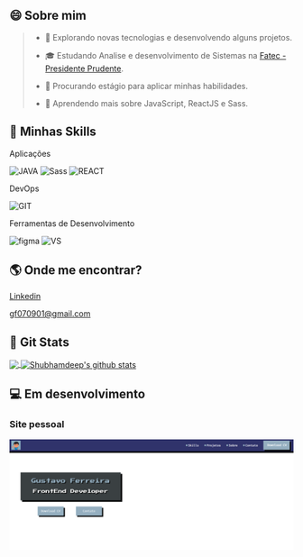## 😄 Sobre mim


> + 🤔   Explorando novas tecnologias e desenvolvendo alguns projetos.
>
> + 🎓   Estudando Analise e desenvolvimento de Sistemas na <a href="http://fatecpp.edu.br">Fatec - Presidente Prudente</a>.
>
> + 💼   Procurando estágio para aplicar minhas habilidades.
>
> + 🌱   Aprendendo mais sobre JavaScript, ReactJS e Sass.


## 🚀  Minhas Skills

Aplicações

![JAVA](https://camo.githubusercontent.com/848defb760c0adff4362c04283f254f633ea8eff177c1640b209429d0e3d7627/68747470733a2f2f696d672e736869656c64732e696f2f62616467652f2d4a6176615363726970742d3333333333333f7374796c653d666c6174266c6f676f3d6a617661736372697074)
![Sass](https://camo.githubusercontent.com/500b304d1b321885bca0351e8469f88ed4e62eed3ca492e7d7508e1aa0fc2c0f/68747470733a2f2f696d672e736869656c64732e696f2f62616467652f2d534153532d3333333333333f7374796c653d666c6174266c6f676f3d53617373266c6f676f436f6c6f723d653337336631)
![REACT](https://camo.githubusercontent.com/b8f9baf34dfa59e5cf63be744777f8f01596535a4bcc1502df3cf39a71d41c23/68747470733a2f2f696d672e736869656c64732e696f2f62616467652f2d52656163742d3333333333333f7374796c653d666c6174266c6f676f3d7265616374)

DevOps

![GIT](https://camo.githubusercontent.com/544426317a6c6226b7f6b3367232378ea367aa5001a41da4f302a77f9959909f/68747470733a2f2f696d672e736869656c64732e696f2f62616467652f2d4769744875622d3333333333333f7374796c653d666c6174266c6f676f3d676974687562)

Ferramentas de Desenvolvimento

![figma](https://camo.githubusercontent.com/2f6623108744cbf8cb040279f861bf45e3c6b8245e81a2d805810e1ba5dcb80b/68747470733a2f2f696d672e736869656c64732e696f2f62616467652f2d4669676d612d3333333333333f7374796c653d666c6174266c6f676f3d6669676d61266c6f676f436f6c6f723d303037414343)
![VS](https://camo.githubusercontent.com/194ae9b0be9bfd4caedab16de320d3987f4c144112461590a206262d21eb769b/68747470733a2f2f696d672e736869656c64732e696f2f62616467652f2d56697375616c25323053747564696f253230436f64652d3333333333333f7374796c653d666c6174266c6f676f3d76697375616c2d73747564696f2d636f6465266c6f676f436f6c6f723d303037414343)

## 🌎 Onde me encontrar?

<a href="https://www.linkedin.com/in/gustavo-ferreira-679719200/">Linkedin</a>

<a href="https://mail.google.com/mail/u/0/#inbox">gf070901@gmail.com</a>


## 👾 Git Stats

  
  <a href="https://github.com/gustaferreira">
  <img align="center" src="https://github-readme-stats.vercel.app/api/top-langs/?username=gustaferreira&theme=dark&hide_langs_below=1" />
</a>

<a href="https://github.com/gustaferreira">
 <img align="center" src="https://github-readme-stats.vercel.app/api?username=gustaferreira&show_icons=true&theme=dark&line_height=27" alt="Shubhamdeep's github stats"/>
</a>


## 💻 Em desenvolvimento

### Site pessoal

<a href="https://gustaferreira.github.io/meu-site-pessoal/"><img src="Capturar.PNG"></a>
